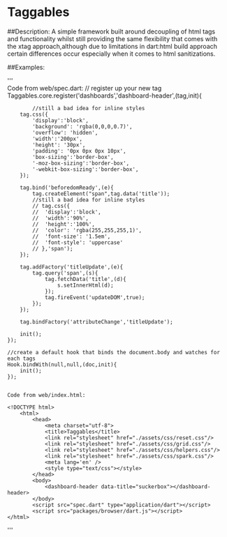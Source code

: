 # Taggables

##Description:
		A simple framework built around decoupling of html tags and functionality whilst still providing the same flexibility that comes with the xtag approach,although due to limitations in dart:html
		build approach certain differences occur especially when it comes to html sanitizations.

##Examples:

'''		
	Code from web/spec.dart:
     // register up your new tag
	Taggables.core.register('dashboards','dashboard-header',(tag,init){


			//still a bad idea for inline styles
		tag.css({
			'display':'block',
			'background': 'rgba(0,0,0,0.7)',
			'overflow': 'hidden',
			'width':'200px',
			'height': '30px',
			'padding': '0px 0px 0px 10px',
			'box-sizing':'border-box',
			'-moz-box-sizing':'border-box',
			'-webkit-box-sizing':'border-box',
		});

		tag.bind('beforedomReady',(e){
			tag.createElement("span",tag.data('title'));
			//still a bad idea for inline styles
			// tag.css({
			// 	'display':'block',
			// 	'width':'90%',
			// 	'height':'100%',
			// 	'color': 'rgba(255,255,255,1)',
			// 	'font-size': '1.5em',
			// 	'font-style': 'uppercase'
			// },'span');
		});

		tag.addFactory('titleUpdate',(e){
			tag.query('span',(s){
				tag.fetchData('title',(d){
					s.setInnerHtml(d);
				});
				tag.fireEvent('updateDOM',true);
			});
		});

		tag.bindFactory('attributeChange','titleUpdate');

		init();
	});

	//create a default hook that binds the document.body and watches for each tags
	Hook.bindWith(null,null,(doc,init){
		init();
	});


	Code from web/index.html:

	<!DOCTYPE html>
		<html>
			<head>
				<meta charset="utf-8">
				<title>Taggables</title>
				<link rel="stylesheet" href="./assets/css/reset.css"/>
				<link rel="stylesheet" href="./assets/css/grid.css"/>
				<link rel="stylesheet" href="./assets/css/helpers.css"/>
				<link rel="stylesheet" href="./assets/css/spark.css"/>
				<meta lang='en' />
				<style type="text/css"></style>
			</head>
			<body>
				<dashboard-header data-title="suckerbox"></dashboard-header>
			</body>
			<script src="spec.dart" type="application/dart"></script>
			<script src="packages/browser/dart.js"></script>
	</html>

'''